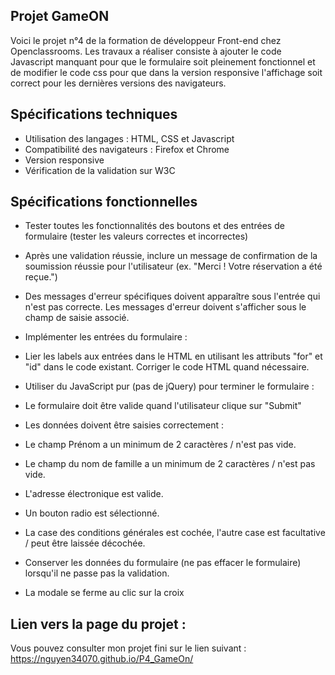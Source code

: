 ## Projet GameON

Voici le projet n°4 de la formation de développeur Front-end chez Openclassrooms. Les travaux a réaliser consiste à ajouter le code Javascript manquant pour que le formulaire soit pleinement fonctionnel et de modifier le code css pour que dans la version responsive l'affichage soit correct pour les dernières versions des navigateurs.

## Spécifications techniques

- Utilisation des langages : HTML, CSS et Javascript
- Compatibilité des navigateurs :  Firefox et Chrome
- Version responsive
- Vérification de la validation sur W3C

## Spécifications fonctionnelles

- Tester toutes les fonctionnalités des boutons et des entrées de formulaire (tester les valeurs correctes et incorrectes)
- Après une validation réussie, inclure un message de confirmation de la soumission réussie pour l'utilisateur (ex. "Merci ! Votre réservation a été reçue.")
- Des messages d'erreur spécifiques doivent apparaître sous l'entrée qui n'est pas correcte. Les messages d'erreur doivent s'afficher sous le champ de saisie associé.
- Implémenter les entrées du formulaire :

- Lier les labels aux entrées dans le HTML en utilisant les attributs "for" et "id" dans le code existant. Corriger le code HTML quand nécessaire.
- Utiliser du JavaScript pur (pas de jQuery) pour terminer le formulaire :
- Le formulaire doit être valide quand l'utilisateur clique sur "Submit"
- Les données doivent être saisies correctement :

- Le champ Prénom a un minimum de 2 caractères / n'est pas vide.
- Le champ du nom de famille a un minimum de 2 caractères / n'est pas vide.
- L'adresse électronique est valide.
- Un bouton radio est sélectionné.
- La case des conditions générales est cochée, l'autre case est facultative / peut être laissée décochée.
- Conserver les données du formulaire (ne pas effacer le formulaire) lorsqu'il ne passe pas la validation.
- La modale se ferme au clic sur la croix

## Lien vers la page du projet : 

Vous pouvez consulter mon projet fini sur le lien suivant : https://nguyen34070.github.io/P4_GameOn/